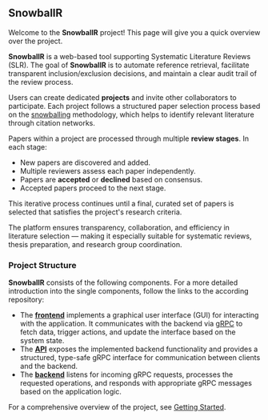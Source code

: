 ## SnowballR

Welcome to the **SnowballR** project! This page will give you a quick overview over the project.

**SnowballR** is a web-based tool supporting Systematic Literature Reviews (SLR). The goal of **SnowballR** is to automate reference retrieval, facilitate transparent inclusion/exclusion decisions, and maintain a clear audit trail of the review process.

Users can create dedicated **projects** and invite other collaborators to participate. Each project follows a structured paper selection process based on the [snowballing](https://en.wikipedia.org/wiki/Snowball_sampling) methodology, which helps to identify relevant literature through citation networks.

Papers within a project are processed through multiple **review stages**. In each stage:

- New papers are discovered and added.
- Multiple reviewers assess each paper independently.
- Papers are **accepted** or **declined** based on consensus.
- Accepted papers proceed to the next stage.

This iterative process continues until a final, curated set of papers is selected that satisfies the project's research criteria.

The platform ensures transparency, collaboration, and efficiency in literature selection — making it especially suitable for systematic reviews, thesis preparation, and research group coordination.

### Project Structure

**SnowballR** consists of the following components. For a more detailed introduction into the single components, follow the links to the according repository:

- The **[frontend](https://github.com/SE-UUlm/snowballr-frontend)** implements a graphical user interface (GUI) for interacting with the application. It communicates with the backend via [gRPC](https://grpc.io/) to fetch data, trigger actions, and update the interface based on the system state.
- The **[API](https://github.com/SE-UUlm/snowballr-api)** exposes the implemented backend functionality and provides a structured, type-safe gRPC interface for communication between clients and the backend. 
- The **[backend](https://github.com/SE-UUlm/snowballr-backend)** listens for incoming gRPC requests, processes the requested operations, and responds with appropriate gRPC messages based on the application logic.


For a comprehensive overview of the project, see [Getting Started](./wiki/Getting-Started.md).